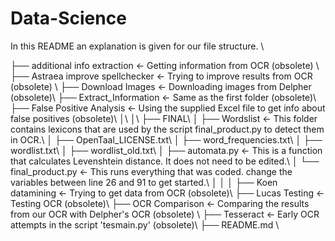 # Data-Science

In this README an explanation is given for our file structure. \\

├── additional info extraction          <- Getting information from OCR (obsolete)   \\
├── Astraea improve spellchecker        <- Trying to improve results from OCR (obsolete)   \\
├── Download Images                     <- Downloading images from Delpher (obsolete)\\
├── Extract_Information                 <- Same as the first folder (obsolete)\\
├── False Positive Analysis             <- Using the supplied Excel file to get info about false positives (obsolete)\\
│\\
│\\
├── FINAL\\
│   ├── Wordslist                       <- This folder contains lexicons that are used by the script final_product.py to detect them in OCR.\\
│       ├── OpenTaal_LICENSE.txt\\
│       ├── word_frequencies.txt\\
│       ├── wordlist.txt\\
│       ├── wordlist_old.txt\\
│   ├── automata.py                     <- This is a function that calculates Levenshtein distance. It does not need to be edited.\\
│   └── final_product.py                <- This runs everything that was coded. change the variables between line 26 and 91 to get started.\\
│
│
│
├── Koen datamining                     <- Trying to get data from OCR (obsolete)\\
├── Lucas Testing                       <- Testing OCR (obsolete)\\
├── OCR Comparison                      <- Comparing the results from our OCR with Delpher's OCR (obsolete)   \\
├── Tesseract                           <- Early OCR attempts in the script 'tesmain.py' (obsolete)\\
├── README.md  \\
